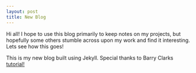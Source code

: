 ```yaml
---
layout: post
title: New Blog
---
```


Hi all! I hope to use this blog primarily to keep notes on my projects, but hopefully some others stumble across upon my work and find it interesting. Lets see how this goes!

This is my new blog built using Jekyll. Special thanks to Barry Clarks   [tutorial!](http://www.smashingmagazine.com/2014/08/build-blog-jekyll-github-pages/) 

